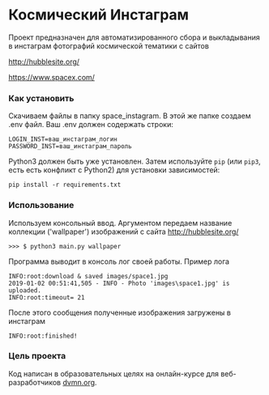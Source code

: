 # Космический Инстаграм
Проект предназначен для автоматизированного сбора и выкладывания в инстаграм фотографий космической тематики с сайтов

http://hubblesite.org/

https://www.spacex.com/

### Как установить

Скачиваем файлы в папку space_instagram. В этой же папке создаем .env файл. Ваш .env должен содержать строки:

```
LOGIN_INST=ваш_инстаграм_логин
PASSWORD_INST=ваш_инстаграм_пароль
```

Python3 должен быть уже установлен. 
Затем используйте `pip` (или `pip3`, есть есть конфликт с Python2) для установки зависимостей:
```
pip install -r requirements.txt
```
### Использование

Используем консольный ввод. Аргументом передаем название коллекции ('wallpaper') изображений с сайта http://hubblesite.org/ 

```
>>> $ python3 main.py wallpaper
```

Программа выводит в консоль лог своей работы. Пример лога

```
INFO:root:download & saved images/space1.jpg
2019-01-02 00:51:41,505 - INFO - Photo 'images\space1.jpg' is uploaded.
INFO:root:timeout= 21
```

После этого сообщения полученные изображения загружены в инстаграм

```
INFO:root:finished!
```

### Цель проекта

Код написан в образовательных целях на онлайн-курсе для веб-разработчиков [dvmn.org](https://dvmn.org/).
